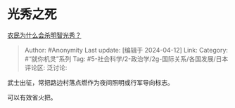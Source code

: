 # 光秀之死
[农民为什么会杀明智光秀？](https://www.zhihu.com/question/413080947/answer/1467536179)

> Author: #Anonymity
> Last update: [编辑于 2024-04-12]
> Link:
> Category: #“就你机灵”系列
> Tag: #5-社会科学/2-政治学/2g-国际关系/各国发展/日本
> 评论区:
> 泛讨论:

武士出征，常把路边村落点燃作为夜间照明或行军导向标志。

可以有效省火把。
